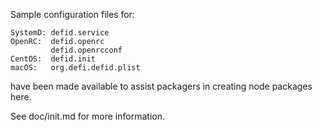 Sample configuration files for:
```
SystemD: defid.service
OpenRC:  defid.openrc
         defid.openrcconf
CentOS:  defid.init
macOS:   org.defi.defid.plist
```
have been made available to assist packagers in creating node packages here.

See doc/init.md for more information.
